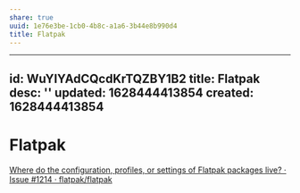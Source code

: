 ```yaml
---
share: true
uuid: 1e76e3be-1cb0-4b8c-a1a6-3b44e8b990d4
title: Flatpak
---
```

---
id: WuYIYAdCQcdKrTQZBY1B2
title: Flatpak
desc: ''
updated: 1628444413854
created: 1628444413854
---
# Flatpak
[Where do the configuration, profiles, or settings of Flatpak packages live? · Issue #1214 · flatpak/flatpak](https://github.com/flatpak/flatpak/issues/1214)
